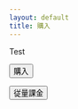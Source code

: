 ```yaml
---
layout: default
title: 購入
---
```

Test

<form action="https://credit.j-payment.co.jp/gateway/payform.aspx" method="POST">
    <input type="hidden" name="aid" value="119743">
    <input type="hidden" name="pt" value="1">
    <input type="hidden" name="cmd" value="0">
    <input type="hidden" name="jb" value="CAPTURE">
    <input type="hidden" name="am" value="1000">
    <input type="hidden" name="tx" value="10">
    <input type="hidden" name="sf" value="0">
    <input type="submit" name="submit" value="購入">
</form>

<FORM ACTION="https://credit.j-payment.co.jp/gateway/payform.aspx" METHOD="POST">
    <INPUT TYPE="HIDDEN" NAME="aid" value="119743">
    <INPUT TYPE="HIDDEN" NAME="pt" VALUE="1">
    <INPUT TYPE="HIDDEN" NAME="iid" VALUE="J002">
    <INPUT TYPE="submit" NAME="submit" VALUE="従量課金">
</FORM>
